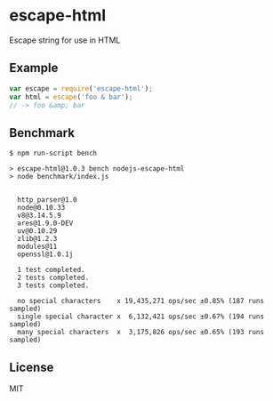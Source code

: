 
# escape-html

  Escape string for use in HTML

## Example

```js
var escape = require('escape-html');
var html = escape('foo & bar');
// -> foo &amp; bar
```

## Benchmark

```
$ npm run-script bench

> escape-html@1.0.3 bench nodejs-escape-html
> node benchmark/index.js


  http_parser@1.0
  node@0.10.33
  v8@3.14.5.9
  ares@1.9.0-DEV
  uv@0.10.29
  zlib@1.2.3
  modules@11
  openssl@1.0.1j

  1 test completed.
  2 tests completed.
  3 tests completed.

  no special characters    x 19,435,271 ops/sec ±0.85% (187 runs sampled)
  single special character x  6,132,421 ops/sec ±0.67% (194 runs sampled)
  many special characters  x  3,175,826 ops/sec ±0.65% (193 runs sampled)
```

## License

  MIT